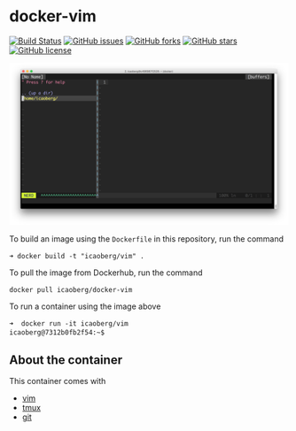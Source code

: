 # docker-vim

[![Build Status](https://travis-ci.org/icaoberg/docker-vim.svg?branch=master)](https://travis-ci.org/icaoberg/docker-vim)
[![GitHub issues](https://img.shields.io/github/issues/icaoberg/docker-vim.svg)](https://github.com/icaoberg/docker-vim/issues)
[![GitHub forks](https://img.shields.io/github/forks/icaoberg/docker-vim.svg)](https://github.com/icaoberg/docker-vim/network)
[![GitHub stars](https://img.shields.io/github/stars/icaoberg/docker-vim.svg)](https://github.com/icaoberg/docker-vim/stargazers)
[![GitHub license](https://img.shields.io/badge/license-GPLv3-blue.svg)](https://www.gnu.org/licenses/quick-guide-gplv3.en.html)

![vim as IDE](./images/screenshot.png)

To build an image using the `Dockerfile` in this repository, run the command

```
➜ docker build -t "icaoberg/vim" .
```

To pull the image from Dockerhub, run the command

```
docker pull icaoberg/docker-vim
```

To run a container using the image above

```
➜  docker run -it icaoberg/vim
icaoberg@7312b0fb2f54:~$
```

## About the container

This container comes with 

* [vim](https://www.vim.org/)
* [tmux](https://github.com/tmux/tmux)
* [git](https://git-scm.com/)
